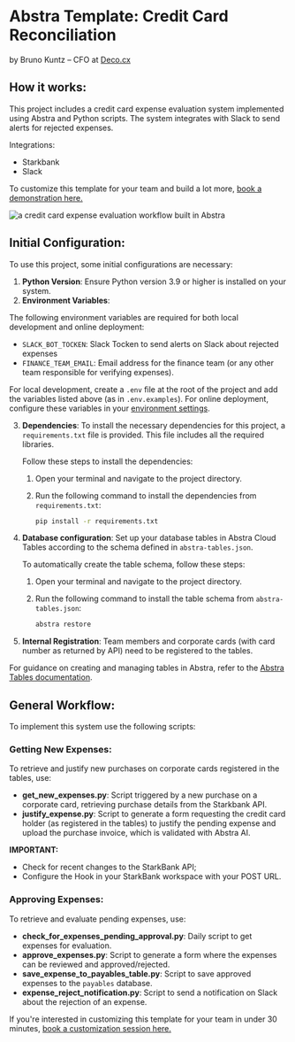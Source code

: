 # Abstra Template: Credit Card Reconciliation
by Bruno Kuntz – CFO at [Deco.cx](https://deco.cx/)

## How it works:
This project includes a credit card expense evaluation system implemented using Abstra and Python scripts. The system integrates with Slack to send alerts for rejected expenses.

Integrations:
  - Starkbank
  - Slack
    
To customize this template for your team and build a lot more, [book a demonstration here.](https://meet.abstra.app/demo?url=template-credit-card-reconciliation)

![a credit card expense evaluation workflow built in Abstra](https://github.com/user-attachments/assets/0ef8c03a-be08-4564-b9ee-9aef9a0d98dd)

## Initial Configuration:
To use this project, some initial configurations are necessary:

1. **Python Version**: Ensure Python version 3.9 or higher is installed on your system.
2. **Environment Variables**:

  The following environment variables are required for both local development and online deployment:

  - `SLACK_BOT_TOCKEN`: Slack Tocken to send alerts on Slack about rejected expenses
  - `FINANCE_TEAM_EMAIL`: Email address for the finance team (or any other team responsible for verifying expenses).

  For local development, create a `.env` file at the root of the project and add the variables listed above (as in            `.env.examples`). For online deployment, configure these variables in your [environment settings](https://docs.abstra.io/cloud/envvars).

3. **Dependencies**: To install the necessary dependencies for this project, a `requirements.txt` file is provided. This file includes all the required libraries.

   Follow these steps to install the dependencies:

   1. Open your terminal and navigate to the project directory.
   2. Run the following command to install the dependencies from `requirements.txt`:
  
      ```sh
      pip install -r requirements.txt
      ```
4. **Database configuration**: Set up your database tables in Abstra Cloud Tables according to the schema defined in `abstra-tables.json`.

    To automatically create the table schema, follow these steps:
  
    1. Open your terminal and navigate to the project directory.
  
    3. Run the following command to install the table schema from `abstra-tables.json`:
       ```sh
       abstra restore
       ```
5. **Internal Registration**: Team members and corporate cards (with card number as returned by API) need to be registered to the tables.
   
  For guidance on creating and managing tables in Abstra, refer to the [Abstra Tables documentation](https://docs.abstra.io/cloud/tables).

## General Workflow:
To implement this system use the following scripts:

### Getting New Expenses:
To retrieve and justify new purchases on corporate cards registered in the tables, use:
  - **get_new_expenses.py**: Script triggered by a new purchase on a corporate card, retrieving purchase details from the Starkbank API.
  - **justify_expense.py**: Script to generate a form requesting the credit card holder (as registered in the tables) to justify the pending expense and upload the purchase invoice, which is validated with Abstra AI.

**IMPORTANT:**
  - Check for recent changes to the StarkBank API;
  - Configure the Hook in your StarkBank workspace with your POST URL.

### Approving Expenses:
To retrieve and evaluate pending expenses, use:
  - **check_for_expenses_pending_approval.py**: Daily script to get expenses for evaluation.
  - **approve_expenses.py**: Script to generate a form where the expenses can be reviewed and approved/rejected.
  - **save_expense_to_payables_table.py**: Script to save approved expenses to the `payables` database.
  - **expense_reject_notification.py**: Script to send a notification on Slack about the rejection of an expense. 

If you're interested in customizing this template for your team in under 30 minutes, [book a customization session here.](https://meet.abstra.app/demo?url=template-credit-card-reconciliation)
